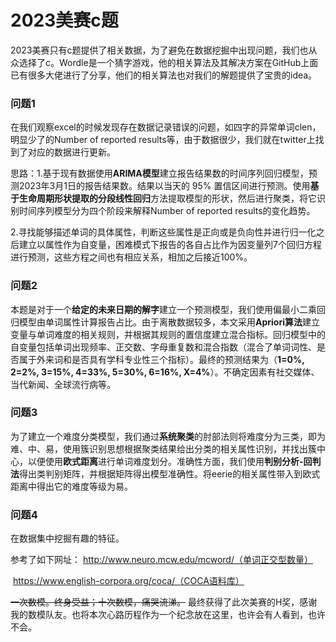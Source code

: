 # 2023美赛c题

2023美赛只有c题提供了相关数据，为了避免在数据挖掘中出现问题，我们也从众选择了c。Wordle是一个猜字游戏，他的相关算法及其解决方案在GitHub上面已有很多大佬进行了分享，他们的相关算法也对我们的解题提供了宝贵的idea。

### 问题1

在我们观察excel的时候发现存在数据记录错误的问题，如四字的异常单词clen，明显少了的Number of  reported results等，由于数据很少，我们就在twitter上找到了对应的数据进行更新。

思路：1.基于现有数据使用**ARIMA模型**建立报告结果数的时间序列回归模型，预测2023年3月1日的报告结果数。结果以当天的 95% 置信区间进行预测。使用**基于生命周期形状提取的分段线性回归**方法提取模型的形状，然后进行聚类，将它识别时间序列模型分为四个阶段来解释Number of  reported results的变化趋势。

2.寻找能够描述单词的具体属性，判断这些属性是正向或是负向性并进行归一化之后建立以属性作为自变量，困难模式下报告的各自占比作为因变量列7个回归方程进行预测，这些方程之间也有相应关系，相加之后接近100%。

### 问题2

本题是对于一个**给定的未来日期的解字**建立一个预测模型，我们使用偏最小二乘回归模型由单词属性计算报告占比。由于离散数据较多，本文采用**Apriori算法**建立变量与单词难度的相关规则，并根据其规则的置信度建立混合指标。回归模型中的自变量包括单词出现频率、正交数、字母重复数和混合指数（混合了单词词性、是否属于外来词和是否具有学科专业性三个指标）。最终的预测结果为（**1=0%, 2=2%, 3=15%, 4=33%, 5=30%, 6=16%, X=4%**）。不确定因素有社交媒体、当代新闻、全球流行病等。

### 问题3

为了建立一个难度分类模型，我们通过**系统聚类**的肘部法则将难度分为三类，即为难、中、易，使用簇识别思想根据聚类结果给出分类的相关属性识别，并找出簇中心，以便使用**欧式距离**进行单词难度划分。准确性方面，我们使用**判别分析-回判法**得出类判别矩阵，并根据矩阵得出模型准确性。将eerie的相关属性带入到欧式距离中得出它的难度等级为易。

### 问题4

在数据集中挖掘有趣的特征。

参考了如下网址： http://www.neuro.mcw.edu/mcword/（单词正交型数量）

​								https://www.english-corpora.org/coca/（COCA语料库）

~~一次数模。终身受益；十次数模，痛哭流涕。~~
最终获得了此次美赛的H奖，感谢我的数模队友。也将本次心路历程作为一个纪念放在这里，也许会有人看到，也许不会。